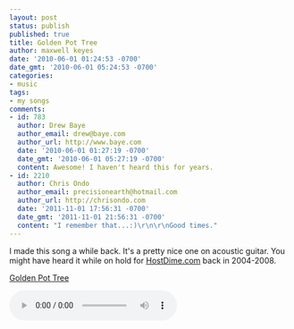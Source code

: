 ```yaml
---
layout: post
status: publish
published: true
title: Golden Pot Tree
author: maxwell keyes
date: '2010-06-01 01:24:53 -0700'
date_gmt: '2010-06-01 05:24:53 -0700'
categories:
- music
tags:
- my songs
comments:
- id: 783
  author: Drew Baye
  author_email: drew@baye.com
  author_url: http://www.baye.com
  date: '2010-06-01 01:27:19 -0700'
  date_gmt: '2010-06-01 05:27:19 -0700'
  content: Awesome! I haven't heard this for years.
- id: 2210
  author: Chris Ondo
  author_email: precisionearth@hotmail.com
  author_url: http://chrisondo.com
  date: '2011-11-01 17:56:31 -0700'
  date_gmt: '2011-11-01 21:56:31 -0700'
  content: "I remember that...:)\r\n\r\nGood times."
---
```


I made this song a while back. It's a pretty nice one on acoustic guitar.
You might have heard it while on hold for [HostDime.com](http://www.hostdime.com/) back in 2004-2008.

[Golden Pot Tree](http://assets.redconfetti.com/mp3/misc/redconfetti-golden-pot-tree.mp3)

<audio controls>
  <source src="http://redconfetti-assets.s3-us-west-2.amazonaws.com/mp3/misc/redconfetti-golden-pot-tree.mp3" type="audio/mpeg">
Your browser does not support the audio element.
</audio>
